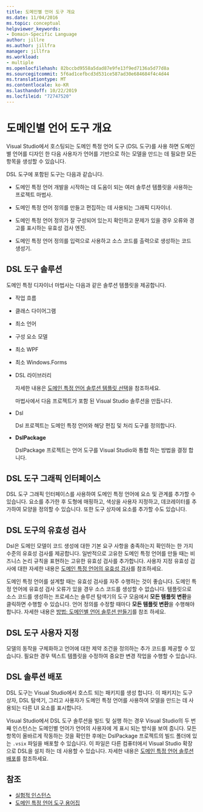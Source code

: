 ```yaml
---
title: 도메인별 언어 도구 개요
ms.date: 11/04/2016
ms.topic: conceptual
helpviewer_keywords:
- Domain-Specific Language
author: jillre
ms.author: jillfra
manager: jillfra
ms.workload:
- multiple
ms.openlocfilehash: 82bccbd9558a5dad87e9fe13f9ed7136a5d77d8a
ms.sourcegitcommit: 5f6ad1cefbcd3d531ce587ad30e684684f4c4d44
ms.translationtype: MT
ms.contentlocale: ko-KR
ms.lasthandoff: 10/22/2019
ms.locfileid: "72747520"
---
```

# <a name="overview-of-domain-specific-language-tools"></a>도메인별 언어 도구 개요
Visual Studio에서 호스팅되는 도메인 특정 언어 도구 (DSL 도구)를 사용 하면 도메인별 언어를 디자인 한 다음 사용자가 언어를 기반으로 하는 모델을 만드는 데 필요한 모든 항목을 생성할 수 있습니다.

 DSL 도구에 포함된 도구는 다음과 같습니다.

- 도메인 특정 언어 개발을 시작하는 데 도움이 되는 여러 솔루션 템플릿을 사용하는 프로젝트 마법사.

- 도메인 특정 언어 정의를 만들고 편집하는 데 사용되는 그래픽 디자이너.

- 도메인 특정 언어 정의가 잘 구성되어 있는지 확인하고 문제가 있을 경우 오류와 경고를 표시하는 유효성 검사 엔진.

- 도메인 특정 언어 정의를 입력으로 사용하고 소스 코드를 출력으로 생성하는 코드 생성기.

## <a name="the-dsl-tools-solution"></a>DSL 도구 솔루션
 도메인 특정 디자이너 마법사는 다음과 같은 솔루션 템플릿을 제공합니다.

- 작업 흐름

- 클래스 다이어그램

- 최소 언어

- 구성 요소 모델

- 최소 WPF

- 최소 Windows.Forms

- DSL 라이브러리

  자세한 내용은 [도메인 특정 언어 솔루션 템플릿 선택](../modeling/choosing-a-domain-specific-language-solution-template.md)을 참조하세요.

  마법사에서 다음 프로젝트가 포함 된 Visual Studio 솔루션을 만듭니다.

- Dsl

   Dsl 프로젝트는 도메인 특정 언어와 해당 편집 및 처리 도구를 정의합니다.

- **DslPackage**

   DslPackage 프로젝트는 언어 도구를 Visual Studio와 통합 하는 방법을 결정 합니다.

## <a name="the-dsl-tools-graphical-interface"></a>DSL 도구 그래픽 인터페이스
 DSL 도구 그래픽 인터페이스를 사용하여 도메인 특정 언어에 요소 및 관계를 추가할 수 있습니다. 요소를 추가한 후 도형에 매핑하고, 색상을 사용자 지정하고, 데코레이터를 추가하여 모양을 정의할 수 있습니다. 또한 도구 상자에 요소를 추가할 수도 있습니다.

## <a name="validation-in-dsl-tools"></a>DSL 도구의 유효성 검사
 Dsl은 도메인 모델이 코드 생성에 대한 기본 요구 사항을 충족하는지 확인하는 한 가지 수준의 유효성 검사를 제공합니다. 일반적으로 고유한 도메인 특정 언어를 만들 때는 비즈니스 논리 규칙을 표현하는 고유한 유효성 검사를 추가합니다. 사용자 지정 유효성 검사에 대한 자세한 내용은 [도메인 특정 언어의 유효성 검사](../modeling/validation-in-a-domain-specific-language.md)를 참조하세요.

 도메인 특정 언어를 설계할 때는 유효성 검사를 자주 수행하는 것이 좋습니다. 도메인 특정 언어에 유효성 검사 오류가 있을 경우 소스 코드를 생성할 수 없습니다. 템플릿으로 소스 코드를 생성하는 프로세스는 솔루션 탐색기의 도구 모음에서 **모든 템플릿 변환**을 클릭하면 수행할 수 있습니다. 언어 정의를 수정할 때마다 **모든 템플릿 변환**을 수행해야 합니다. 자세한 내용은 [방법: 도메인별 언어 솔루션 만들기](../modeling/how-to-create-a-domain-specific-language-solution.md)를 참조 하세요.

## <a name="customization-of-dsl-tools"></a>DSL 도구 사용자 지정
 모델의 동작을 구체화하고 언어에 대한 제약 조건을 정의하는 추가 코드를 제공할 수 있습니다. 필요한 경우 텍스트 템플릿을 수정하여 중요한 변경 작업을 수행할 수 있습니다.

## <a name="distributing-your-dsl-solution"></a>DSL 솔루션 배포
 DSL 도구는 Visual Studio에서 호스트 되는 패키지를 생성 합니다. 이 패키지는 도구 상자, DSL 탐색기, 그리고 사용자가 도메인 특정 언어를 사용하여 모델을 만드는 데 사용되는 다른 UI 요소를 표시합니다.

 Visual Studio에서 DSL 도구 솔루션을 빌드 및 실행 하는 경우 Visual Studio의 두 번째 인스턴스는 도메인별 언어가 언어의 사용자에 게 표시 되는 방식을 보여 줍니다. 모든 항목이 올바르게 작동하는 것을 확인한 후에는 DslPackage 프로젝트의 빌드 폴더에 있는 `.vsix` 파일을 배포할 수 있습니다. 이 파일은 다른 컴퓨터에서 Visual Studio 확장으로 DSL을 설치 하는 데 사용할 수 있습니다.  자세한 내용은 [도메인 특정 언어 솔루션 배포](msi-and-vsix-deployment-of-a-dsl.md)를 참조하세요.

## <a name="see-also"></a>참조

- [실험적 인스턴스](../extensibility/the-experimental-instance.md)
- [도메인 특정 언어 도구 용어집](https://msdn.microsoft.com/ca5e84cb-a315-465c-be24-76aa3df276aa)